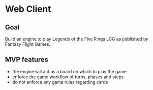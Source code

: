 # Web Client

## Goal

Build an engine to play Legends of the Five Rings LCG as published by Fantasy Flight Games.

## MVP features

- the engine will act as a board on which to play the game
- enforce the game workflow of turns, phases and steps
- do not enforce any game rules regarding cards
